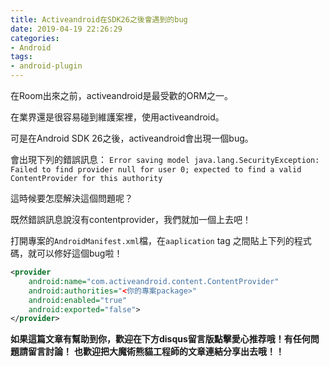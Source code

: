 ```yaml
---
title: Activeandroid在SDK26之後會遇到的bug
date: 2019-04-19 22:26:29
categories:
- Android
tags:
- android-plugin
---
```


在Room出來之前，activeandroid是最受歡的ORM之一。

在業界還是很容易碰到維護案裡，使用activeandroid。

可是在Android SDK 26之後，activeandroid會出現一個bug。

<!-- more -->

會出現下列的錯誤訊息：
`Error saving model java.lang.SecurityException: Failed to find provider null for user 0; expected to find a valid ContentProvider for this authority
`


這時候要怎麼解決這個問題呢？

既然錯誤訊息說沒有contentprovider，我們就加一個上去吧！

打開專案的`AndroidManifest.xml`檔，在`aaplication` tag 之間貼上下列的程式碼，就可以修好這個bug啦！

``` xml
<provider
    android:name="com.activeandroid.content.ContentProvider"
    android:authorities="<你的專案package>"
    android:enabled="true"
    android:exported="false">
</provider>
```




**如果這篇文章有幫助到你，歡迎在下方disqus留言版點擊愛心推荐哦！有任何問題請留言討論！**
**也歡迎把大魔術熊貓工程師的文章連結分享出去哦！！**